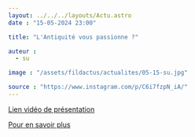 ```yaml
---
layout: ../../../layouts/Actu.astro
date : "15-05-2024 23:00"

title: "L'Antiquité vous passionne ?"

auteur :
  - su

image : "/assets/fildactus/actualites/05-15-su.jpg"

source : "https://www.instagram.com/p/C6i7fzpN_iA/"
---
```


[Lien vidéo de présentation](https://www.youtube.com/watch?v=8atklzBQBDs)

[Pour en savoir plus](https://sciences-antiquite.sorbonne-universite.fr/la-formation-et-la-transdisciplinarite/la-formation/lecole-des-langues-anciennes-de-sorbonne)